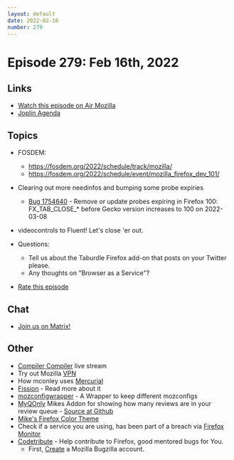 ```yaml
---
layout: default
date: 2022-02-16
number: 279
---
```


# Episode 279: Feb 16th, 2022

## Links
* [Watch this episode on Air Mozilla](https://mzl.la/joy-of-coding-2022-02-16)
* [Joplin Agenda](https://mikeconley.ca/joc/agendas/Episode-0279.html)

## Topics
* FOSDEM:
  - https://fosdem.org/2022/schedule/track/mozilla/
  - https://fosdem.org/2022/schedule/event/mozilla_firefox_dev_101/
* Clearing out more needinfos and bumping some probe expiries
  - [Bug 1754640](https://bugzilla.mozilla.org/show_bug.cgi?id=1754640) - Remove or update probes expiring in Firefox 100: FX_TAB_CLOSE_* before Gecko version increases to 100 on 2022-03-08
* videocontrols to Fluent! Let's close 'er out.

* Questions:
  - Tell us about the Taburdle Firefox add-on that posts on your Twitter please.
  - Any thoughts on "Browser as a Service"?

* [Rate this episode](https://forms.gle/R8EJyWGFrjJQnAYt5)

## Chat
* [Join us on Matrix!](https://matrix.to/#/!enWuAmKDOEEPYejXRk:mozilla.org?via=mozilla.org&via=raim.ist)

## Other
* [Compiler Compiler](https://www.twitch.tv/codehag) live stream
* Try out Mozilla [VPN](https://vpn.mozilla.org/)
* How mconley uses [Mercurial](https://mikeconley.github.io/documents/How_mconley_uses_Mercurial_for_Mozilla_code)
* [Fission](https://firefox-source-docs.mozilla.org/dom/dom/Fission.html) - Read more about it
* [mozconfigwrapper](https://github.com/ahal/mozconfigwrapper) - A Wrapper to keep different mozconfigs
* [MyQOnly](https://addons.mozilla.org/en-US/firefox/addon/myqonly/) Mikes Addon for showing how many reviews are in your review queue - [Source at Github](https://github.com/mikeconley/myqonly)
* [Mike's Firefox Color Theme](https://addons.mozilla.org/en-US/firefox/addon/electricbluegaloo/)
* Check if a service you are using, has been part of a breach via [Firefox Monitor](https://monitor.firefox.com/breaches)
* [Codetribute](https://codetribute.mozilla.org/) - Help contribute to Firefox, good mentored bugs for You.
  - First, [Create](https://bugzilla.mozilla.org/createaccount.cgi) a Mozilla Bugzilla account.

